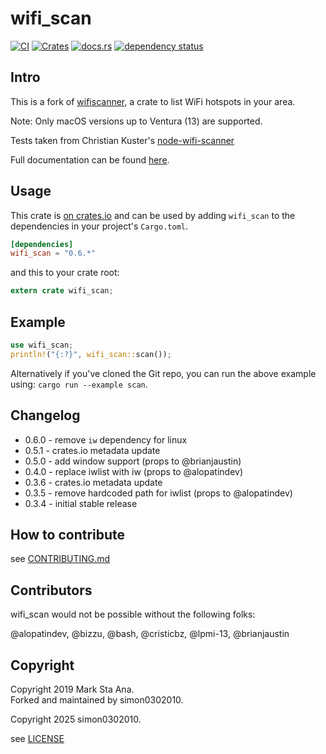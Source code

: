 # wifi_scan

[![CI](https://github.com/simon0302010/wifi-scan/actions/workflows/ci.yml/badge.svg)](https://github.com/simon0302010/wifi-scan/actions/workflows/ci.yml)
[![Crates](https://img.shields.io/crates/v/wifi_scan.svg)](https://crates.io/crates/wifi_scan)
[![docs.rs](https://docs.rs/wifi_scan/badge.svg)](https://docs.rs/wifi_scan)
[![dependency status](https://deps.rs/repo/github/simon0302010/wifi-scan/status.svg)](https://deps.rs/repo/github/simon0302010/wifi-scan)

## Intro

This is a fork of [wifiscanner](https://github.com/booyaa/wifiscanner), a crate to list WiFi hotspots in your area.

Note: Only macOS versions up to Ventura (13) are supported.

Tests taken from Christian Kuster's [node-wifi-scanner](https://github.com/ancasicolica/node-wifi-scanner)

Full documentation can be found [here](https://docs.rs/wifi_scan).

## Usage

This crate is [on crates.io](https://crates.io/crates/wifi_scan) and can be
used by adding `wifi_scan` to the dependencies in your project's `Cargo.toml`.

```toml
[dependencies]
wifi_scan = "0.6.*"
```

and this to your crate root:

```rust
extern crate wifi_scan;
```

## Example

```rust
use wifi_scan;
println!("{:?}", wifi_scan::scan());
```

Alternatively if you've cloned the Git repo, you can run the above example
using: `cargo run --example scan`.

## Changelog

- 0.6.0 - remove `iw` dependency for linux
- 0.5.1 - crates.io metadata update
- 0.5.0 - add window support (props to  @brianjaustin)
- 0.4.0 - replace iwlist with iw (props to @alopatindev)
- 0.3.6 - crates.io metadata update
- 0.3.5 - remove hardcoded path for iwlist (props to @alopatindev)
- 0.3.4 - initial stable release

## How to contribute

see [CONTRIBUTING.md](/CONTRIBUTING.md)

## Contributors

wifi_scan would not be possible without the following folks:

@alopatindev, @bizzu, @bash, @cristicbz, @lpmi-13, @brianjaustin

## Copyright

Copyright 2019 Mark Sta Ana.  
Forked and maintained by simon0302010.

Copyright 2025 simon0302010.

see [LICENSE](/LICENSE)
